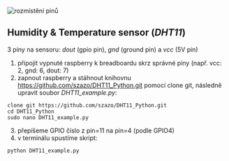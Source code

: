 ![rozmístění pinů](https://www.theengineeringprojects.com/wp-content/uploads/2018/07/introduction-to-raspberry-pi-3-b-plus-2.png)
## Humidity & Temperature sensor (_DHT11_)
3 piny na sensoru: _dout_ (gpio pin), _gnd_ (ground pin) a _vcc_ (5V pin)

1. připojit vypnuté raspberry k breadboardu skrz správné piny (např. vcc: 2, gnd: 6, dout: 7)
2. zapnout raspberry a stáhnout knihovnu https://github.com/szazo/DHT11_Python.git pomocí clone git, následně upravit soubor _DHT11_example.py_:


~~~~ 
clone git https://github.com/szazo/DHT11_Python.git
cd DHT11_Python
sudo nano DHT11_example.py
~~~~

3. přepíšeme GPIO číslo z pin=11 na pin=4 (podle GPIO4)
4. v terminálu spustíme skript:
~~~~
python DHT11_example.py
~~~~
